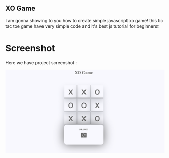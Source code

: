 ## XO Game

I am gonna showing to you how to create simple javascript xo game! this tic tac toe game have very simple code and it's best js tutorial for beginners❗️

# Screenshot

Here we have project screenshot :

![Demo Image](assets/XO%20Game.png)
